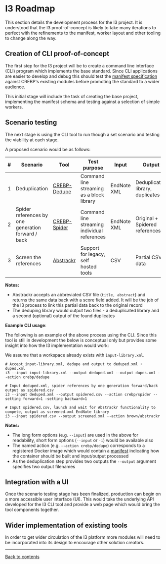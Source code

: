 I3 Roadmap
===========
This section details the development process for the I3 project.
It is understood that the I3 proof-of-concept is likely to take many iterations to perfect with the refinements to the manifest, worker layout and other tooling to change along the way.


Creation of CLI proof-of-concept
--------------------------------
The first step for the I3 project will be to create a command line interface (CLI) program which implements the base standard.
Since CLI applications are easier to develop and debug this should test the [manifest specification](./manifest.md) against CREBP's existing modules before promoting the standard to a wider audience.

This initial stage will include the task of creating the base project, implementing the manifest schema and testing against a selection of simple workers.


Scenario testing
----------------
The next stage is using the CLI tool to run though a set scenario and testing the viability at each stage.

A proposed scenario would be as follows:

| # | Scenario                                           | Tool                                                | Test purpose                                 | Input       | Output                           |
|---|----------------------------------------------------|-----------------------------------------------------|----------------------------------------------|-------------|----------------------------------|
| 1 | Deduplication                                      | [CREBP-Dedupe](https://github.com/CREBP/sra-dedupe) | Command line streaming as a block library    | EndNote XML | Deduplicated library, duplicates |
| 2 | Spider references by one generation forward / back | [CREBP-Spider](https://github.com/CREBP/sra-spider) | Command line streaming individual references | EndNote XML | Original + Spidered references   |
| 3 | Screen the references                              | [Abstrackr](http://abstrackr.cebm.brown.edu)        | Support for legacy, self hosted tools        | CSV         | Partial CSV data                 |


**Notes:**

* Abstrackr accepts an abbreviated CSV file (`title, abstract`) and returns the same data back with a score field added. It will be the job of the I3 process to link this partial data back to the original record
* The deduping library would output two files - a deduplicated library and a second (optional) output of the found duplicates


**Example CLI usage**:

The following is an example of the above process using the CLI. Since this tool is still in development the below is conceptual only but provides some insight into how the I3 implementation would work:

We assume that a workspace already exists with `input-library.xml`.


```
# Accept input-library.xml, dedupe and output to deduped.xml + dupes.xml
i3 --input input-library.xml --output deduped.xml --output dupes.xml --action crebp/dedupe

# Input deduped.xml, spider references by one generation forward/back output as spidered.csv
i3 --input deduped.xml --output spidered.csv --action crebp/spider --setting forward=1 -setting backward=1

# Input spidered.csv, launch and wait for Abstrackr functionality to compete, output as screened.xml EndNote library
i3 --input spidered.csv --output screened.xml --action brown/abstrackr
```

**Notes:**

* The long form options (e.g. `--input`) are used in the above for readability, short form options (`--input` or `-i`) would be available also
* The named action (e.g. `--action crebp/dedupe`) corresponds to a registered Docker image which would contain a [manifest](./manifest.md) indicating how the container should be built and input/output processed
* As the deduplication step provides two outputs the `--output` argument specifies two output filenames


Integration with a UI
---------------------
Once the scenario testing stage has been finalized, production can begin on a more accessible user interface (UI). This would take the underlying API developed for the I3 CLI tool and provide a web page which would bring the tool components together.


Wider implementation of existing tools
--------------------------------------
In order to get wider circulation of the I3 platform more modules will need to be incorporated into its design to encourage other solution creators.



---
[Back to contents](./README.md)
